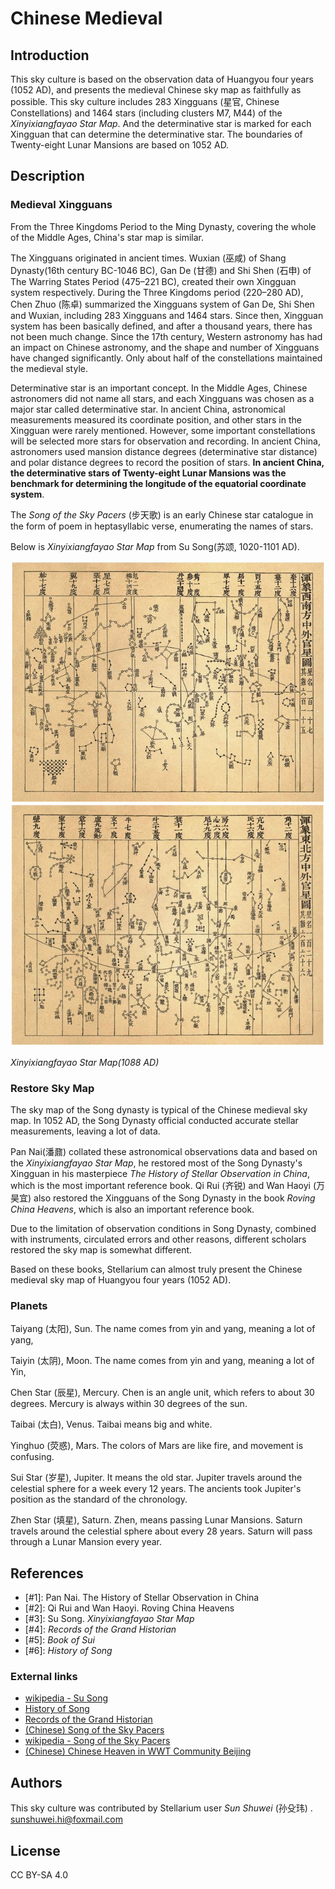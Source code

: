 # Chinese Medieval

## Introduction

This sky culture is based on the observation data of Huangyou four years (1052 AD), and presents the medieval Chinese sky map as faithfully as possible. This sky culture includes 283 Xingguans (星官, Chinese Constellations) and 1464 stars (including clusters M7, M44) of the *Xinyixiangfayao Star Map*. And the determinative star is marked for each Xingguan that can determine the determinative star. The boundaries of Twenty-eight Lunar Mansions are based on 1052 AD.

## Description

### Medieval Xingguans

From the Three Kingdoms Period to the Ming Dynasty, covering the whole of the Middle Ages, China's star map is similar.

The Xingguans originated in ancient times. Wuxian (巫咸) of Shang Dynasty(16th century BC-1046 BC), Gan De (甘德) and Shi Shen (石申) of The Warring States Period (475–221 BC), created their own Xingguan system respectively. During the Three Kingdoms period (220–280 AD), Chen Zhuo (陈卓) summarized the Xingguans system of Gan De, Shi Shen and Wuxian, including 283 Xingguans and 1464 stars. Since then, Xingguan system has been basically defined, and after a thousand years, there has not been much change. Since the 17th century, Western astronomy has had an impact on Chinese astronomy, and the shape and number of Xingguans have changed significantly. Only about half of the constellations maintained the medieval style.

Determinative star is an important concept. In the Middle Ages, Chinese astronomers did not name all stars, and each Xingguans was chosen as a major star called determinative star. In ancient China, astronomical measurements measured its coordinate position, and other stars in the Xingguan were rarely mentioned. However, some important constellations will be selected more stars for observation and recording. In ancient China, astronomers used mansion distance degrees (determinative star distance) and polar distance degrees to record the position of stars. **In ancient China, the determinative stars of Twenty-eight Lunar Mansions was the benchmark for determining the longitude of the equatorial coordinate system**.

The *Song of the Sky Pacers* (步天歌) is an early Chinese star catalogue in the form of poem in heptasyllabic verse, enumerating the names of stars.

Below is *Xinyixiangfayao Star Map* from Su Song(苏颂, 1020-1101 AD).

![](illustrations/xyxfy.png)

*Xinyixiangfayao Star Map(1088 AD)*

### Restore Sky Map

The sky map of the Song dynasty is typical of the Chinese medieval sky map. In 1052 AD, the Song Dynasty official conducted accurate stellar measurements, leaving a lot of data.

Pan Nai(潘鼐) collated these astronomical observations data and based on the *Xinyixiangfayao Star Map*, he restored most of the Song Dynasty's Xingguan in his masterpiece *The History of Stellar Observation in China*, which is the most important reference book. Qi Rui (齐锐) and Wan Haoyi (万昊宜) also restored the Xingguans of the Song Dynasty in the book *Roving China Heavens*, which is also an important reference book.

Due to the limitation of observation conditions in Song Dynasty, combined with instruments, circulated errors and other reasons, different scholars restored the sky map is somewhat different.

Based on these books, Stellarium can almost truly present the Chinese medieval sky map of Huangyou four years (1052 AD).

### Planets

Taiyang (太阳), Sun. The name comes from yin and yang, meaning a lot of yang,

Taiyin (太阴), Moon. The name comes from yin and yang, meaning a lot of Yin,

Chen Star (辰星), Mercury. Chen is an angle unit, which refers to about 30 degrees. Mercury is always within 30 degrees of the sun.

Taibai (太白), Venus. Taibai means big and white.

Yinghuo (荧惑), Mars. The colors of Mars are like fire, and movement is confusing.

Sui Star (岁星), Jupiter. It means the old star. Jupiter travels around the celestial sphere for a week every 12 years. The ancients took Jupiter's position as the standard of the chronology.

Zhen Star (填星), Saturn. Zhen, means passing Lunar Mansions. Saturn travels around the celestial sphere about every 28 years. Saturn will pass through a Lunar Mansion every year.

## References

 - [#1]: Pan Nai. The History of Stellar Observation in China
 - [#2]: Qi Rui and Wan Haoyi. Roving China Heavens
 - [#3]: Su Song. *Xinyixiangfayao Star Map*
 - [#4]: *Records of the Grand Historian*
 - [#5]: *Book of Sui*
 - [#6]: *History of Song*

### External links

 - [wikipedia - Su Song](https://en.wikipedia.org/wiki/Su_Song)
 - [History of Song](http://chinesenotes.com/songshi.html)
 - [Records of the Grand Historian](http://chinesenotes.com/shiji.html)
 - [(Chinese) Song of the Sky Pacers](https://www.lcsd.gov.hk/CE/Museum/Space/archive/Research/Literature/c_research_literature_9.htm)
 - [wikipedia - Song of the Sky Pacers](https://en.wikipedia.org/wiki/Song_of_the_Sky_Pacers)
 - [(Chinese) Chinese Heaven in WWT Community Beijing](http://wwt.china-vo.org/why/chineseheaven.htm)

## Authors

This sky culture was contributed by Stellarium user *Sun Shuwei* (孙殳玮) . [sunshuwei.hi@foxmail.com](mailto:sunshuwei.hi@foxmail.com)

## License

CC BY-SA 4.0
